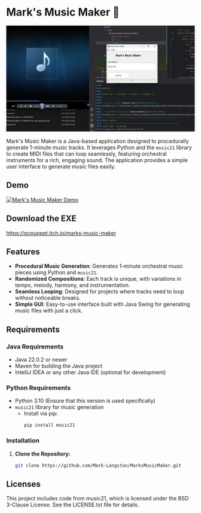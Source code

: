 # Mark's Music Maker 🎵

![Mark's Music Maker Screenshot](img/screenshot2.jpg)

Mark's Music Maker is a Java-based application designed to procedurally generate 1-minute music tracks. It leverages Python and the `music21` library to create MIDI files that can loop seamlessly, featuring orchestral instruments for a rich, engaging sound. The application provides a simple user interface to generate music files easily.

## Demo

[![Mark's Music Maker Demo](https://img.youtube.com/vi/ai5xS7uaAcA/0.jpg)](https://youtu.be/ai5xS7uaAcA)

## Download the EXE

https://pcpuppet.itch.io/marks-music-maker

## Features

- **Procedural Music Generation**: Generates 1-minute orchestral music pieces using Python and `music21`.
- **Randomized Compositions**: Each track is unique, with variations in tempo, melody, harmony, and instrumentation.
- **Seamless Looping**: Designed for projects where tracks need to loop without noticeable breaks.
- **Simple GUI**: Easy-to-use interface built with Java Swing for generating music files with just a click.

## Requirements

### Java Requirements
- Java 22.0.2 or newer
- Maven for building the Java project
- IntelliJ IDEA or any other Java IDE (optional for development)

### Python Requirements
- Python 3.10 (Ensure that this version is used specifically)
- `music21` library for music generation
  - Install via pip:
    ```bash
    pip install music21
    ```

### Installation

1. **Clone the Repository:**

   ```bash
   git clone https://github.com/Mark-Langston/MarksMusicMaker.git

## Licenses

This project includes code from music21, which is licensed under the BSD 3-Clause License. See the LICENSE.txt file for details.
